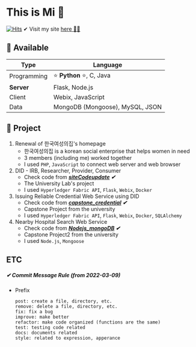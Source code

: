 # This is Mi 👋

[![Hits](https://hits.seeyoufarm.com/api/count/incr/badge.svg?url=https%3A%2F%2Fgithub.com%2Fkmi0817&count_bg=%239BC1F0&title_bg=%23555555&icon=pinboard.svg&icon_color=%23FFFFFF&title=hits&edge_flat=true)](https://hits.seeyoufarm.com)
✔ Visit my site [here 👩‍💻](https://thisismi.tistory.com/)

## 🌱 Available
| Type        | Language                          |
| ----------- | --------------------------------  |
| Programming | ⭐ **Python** ⭐, C, Java        |
| **Server**  | Flask, Node.js                    |
| Client      | Webix, JavaScript                 |
| Data        | MongoDB (Mongoose), MySQL, JSON   |

## 🌈 Project
1. Renewal of 한국여성의집's homepage
    - 한국여성의집 is a korean social enterprise that helps women in need
    - 3 members (including me) worked together
    - I used `PHP`, `JavaScript` to connect web server and web browser
2. DID - IRB, Researcher, Provider, Consumer
    - Check code from ***[siteCodeupdate](https://github.com/kmi0817/siteCodeupdate/) ✔***
    - The University Lab's project
    - I used `Hyperledger Fabric API`, `Flask`, `Webix`, `Docker`
3. Issuing Reliable Credential Web Service using DID
    - Check code from ***[capstone_credential](https://github.com/kmi0817/capstone_credential) ✔***
    - Capstone Project from the university
    - I used `Hyperledger Fabric API`, `Flask`, `Webix`, `Docker`, `SQLAlchemy`
4. Nearby Hospital Search Web Service
    - Check code from ***[Nodejs_mongoDB](https://github.com/kmi0817/Nodejs_mongoDB) ✔***
    - Capstone Project2 from the university
    - I used `Node.js`, `Mongoose`

## ETC
##### ✔ Commit Message Rule (from 2022-03-09)
* Prefix
    ```
    post: create a file, directory, etc.
    remove: delete a file, directory, etc.
    fix: fix a bug
    improve: make better
    refactor: make code organized (functions are the same)
    test: testing code related
    docs: documents related
    style: related to expression, apperance
    ```
